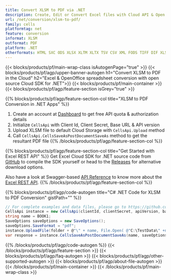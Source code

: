 ```yaml
---
title: Convert XLSM to PDF via .NET 
description: Create, Edit or Convert Excel files with Cloud API & Open Source .NET SDK
url: /net/conversion/xlsm-to-pdf/
family: cells
platformtag: net
feature: conversion
informat: XLSM
outformat: PDF
platform: .NET
otherformats: HTML SXC ODS XLSX XLTM XLTX TSV CSV XML FODS TIFF DIF XLSB MD XPS MHTML 
---
```


{{< blocks/products/pf/main-wrap-class isAutogenPage="true" >}}
{{< blocks/products/pf/agp/upper-banner-autogen h1="Convert XLSM to PDF in the Cloud" h2="Excel & OpenOffice spreadsheet conversion with open source Cloud SDK for .NET">}}
{{< blocks/products/pf/main-container >}}
{{< blocks/products/pf/agp/feature-section isGrey="true" >}}

{{% blocks/products/pf/agp/feature-section-col title="XLSM to PDF Conversion in .NET Apps" %}}
1. Create an account at <a href="https://dashboard.aspose.cloud/">Dashboard</a> to get free API quota & authorization details
1. Initialize ```CellsApi``` with Client Id, Client Secret, Base URL & API version
1. Upload XLSM file to default Cloud Storage with ```CellsApi.Upload``` method
1. Call ```CellsApi.CellsSaveAsPostDocumentSaveAs``` method to get the resultant PDF file
{{% /blocks/products/pf/agp/feature-section-col %}}

{{% blocks/products/pf/agp/feature-section-col title="Get Started with Excel REST API" %}}
Get Excel Cloud SDK for .NET source code from [GitHub](https://github.com/aspose-cells-cloud/aspose-cells-cloud-dotnet) to compile the SDK yourself or head to the [Releases](https://releases.aspose.cloud/) for alternative download options. 

Also have a look at Swagger-based [API Reference](https://apireference.aspose.cloud/cells/) to know more about the [Excel REST API](https://products.aspose.cloud/cells/curl/).
{{% /blocks/products/pf/agp/feature-section-col %}}

{{% blocks/products/pf/agp/code-autogen title="C# .NET Code for XLSM to PDF Conversion" gistPath="" %}}
```cs
// For complete examples and data files, please go to https://github.com/aspose-cells-cloud/aspose-cells-cloud-dotnet/
CellsApi instance = new CellsApi(clientId, clientSecret, apiVersion, baseurl);
string name = BOOK1;
SaveOptions saveOptions = new SaveOptions();
saveOptions.SaveFormat = "pdf";
instance.UploadFile(folder + @"\" + name, File.Open( @"C:\TestData\" +name), "DropBox");
var response = instance.CellsSaveAsPostDocumentSaveAs(name, saveOptions,  "output.pdf", null, null, folder, "DropBox");
```
{{% /blocks/products/pf/agp/code-autogen %}}
{{< /blocks/products/pf/agp/feature-section >}}
{{< blocks/products/pf/agp/faq-autogen >}}
{{< blocks/products/pf/agp/other-supported-autogen >}}
{{< blocks/products/pf/agp/about-file-autogen >}}
{{< /blocks/products/pf/main-container >}}
{{< /blocks/products/pf/main-wrap-class >}}